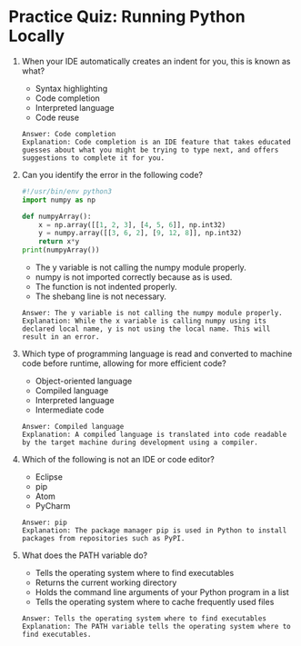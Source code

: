 # Practice Quiz: Running Python Locally

1. When your IDE automatically creates an indent for you, this is known as what?
    - Syntax highlighting
    - Code completion
    - Interpreted language
    - Code reuse
    ```
    Answer: Code completion
    Explanation: Code completion is an IDE feature that takes educated guesses about what you might be trying to type next, and offers suggestions to complete it for you.
    ```

2. Can you identify the error in the following code?
    ```python
    #!/usr/bin/env python3
    import numpy as np

    def numpyArray():
        x = np.array([[1, 2, 3], [4, 5, 6]], np.int32)
        y = numpy.array([[3, 6, 2], [9, 12, 8]], np.int32)
        return x*y
    print(numpyArray())
    ```
    - The y variable is not calling the numpy module properly.
    - numpy is not imported correctly because as is used.
    - The function is not indented properly.
    - The shebang line is not necessary.
    ```
    Answer: The y variable is not calling the numpy module properly.
    Explanation: While the x variable is calling numpy using its declared local name, y is not using the local name. This will result in an error.
    ```
    
3. Which type of programming language is read and converted to machine code before runtime, allowing for more efficient code?
    - Object-oriented language
    - Compiled language
    - Interpreted language
    - Intermediate code
    ```
    Answer: Compiled language
    Explanation: A compiled language is translated into code readable by the target machine during development using a compiler.
    ```
    
4. Which of the following is not an IDE or code editor?
    - Eclipse
    - pip
    - Atom
    - PyCharm
    ```
    Answer: pip
    Explanation: The package manager pip is used in Python to install packages from repositories such as PyPI.
    ```
    
5. What does the PATH variable do?
    - Tells the operating system where to find executables
    - Returns the current working directory
    - Holds the command line arguments of your Python program in a list
    - Tells the operating system where to cache frequently used files
    ```
    Answer: Tells the operating system where to find executables
    Explanation: The PATH variable tells the operating system where to find executables.
    ```